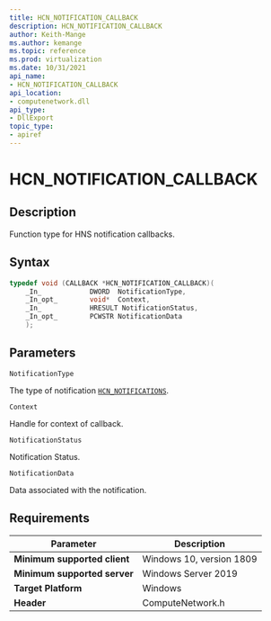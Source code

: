 ```yaml
---
title: HCN_NOTIFICATION_CALLBACK
description: HCN_NOTIFICATION_CALLBACK
author: Keith-Mange
ms.author: kemange
ms.topic: reference
ms.prod: virtualization
ms.date: 10/31/2021
api_name:
- HCN_NOTIFICATION_CALLBACK
api_location:
- computenetwork.dll
api_type:
- DllExport
topic_type:
- apiref
---
```

# HCN\_NOTIFICATION\_CALLBACK

## Description

Function type for HNS notification callbacks.

## Syntax

```cpp
typedef void (CALLBACK *HCN_NOTIFICATION_CALLBACK)(
    _In_            DWORD  NotificationType,
    _In_opt_        void*  Context,
    _In_            HRESULT NotificationStatus,
    _In_opt_        PCWSTR NotificationData
    );
```

## Parameters

`NotificationType`

The type of notification [`HCN_NOTIFICATIONS`](./HCN_NOTIFICATIONS.md).

`Context`

Handle for context of callback.

`NotificationStatus`

Notification Status.

`NotificationData`

Data associated with the notification.


## Requirements

|Parameter|Description|
|---|---|
| **Minimum supported client** | Windows 10, version 1809 |
| **Minimum supported server** | Windows Server 2019 |
| **Target Platform** | Windows |
| **Header** | ComputeNetwork.h |

